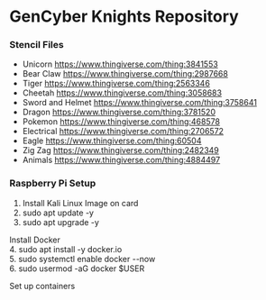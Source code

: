 # GenCyber Knights Repository



### Stencil Files
- Unicorn https://www.thingiverse.com/thing:3841553
- Bear Claw https://www.thingiverse.com/thing:2987668
- Tiger https://www.thingiverse.com/thing:2563346
- Cheetah https://www.thingiverse.com/thing:3058683
- Sword and Helmet https://www.thingiverse.com/thing:3758641
- Dragon https://www.thingiverse.com/thing:3781520
- Pokemon https://www.thingiverse.com/thing:468578
- Electrical https://www.thingiverse.com/thing:2706572
- Eagle https://www.thingiverse.com/thing:60504
- Zig Zag https://www.thingiverse.com/thing:2482349
- Animals https://www.thingiverse.com/thing:4884497

### Raspberry Pi Setup
1. Install Kali Linux Image on card
2. sudo apt update -y
3. sudo apt upgrade -y

Install Docker  
4. sudo apt install -y docker.io  
5. sudo systemctl enable docker --now  
6. sudo usermod -aG docker $USER  

Set up containers


